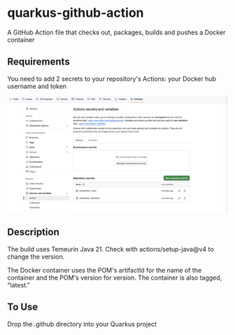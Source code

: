 # quarkus-github-action
A GitHub Action file that checks out, packages, builds and pushes a Docker container

## Requirements
You need to add 2 secrets to your repository's Actions: your Docker hub username and token

![actions-secrets-values](actions-secrets-values.png)

## Description
The build uses Temeurin Java 21.  Check with actions/setup-java@v4 to change the version.

The Docker container uses the POM's artifactId for the name of the container and the POM's version for version.  The container is also tagged, "latest."

## To Use
Drop the .github directory into your Quarkus project


